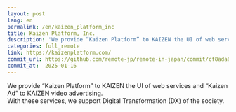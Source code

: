 ```yaml
---
layout: post
lang: en
permalink: /en/kaizen_platform_inc
title: Kaizen Platform, Inc.
description: 'We provide “Kaizen Platform” to KAIZEN the UI of web services and “Kaizen Ad” to KAIZEN video advertising. With these services, we support  Digital Transformation (DX) of the society.'
categories: full_remote
link: https://kaizenplatform.com/
commit_url: https://github.com/remote-jp/remote-in-japan/commit/cf8ada8eae0f29603e476cd235d4527e9ea268e4
commit_at:  2025-01-16
---
```


<p>We provide “Kaizen Platform” to KAIZEN the UI of web services and “Kaizen Ad” to KAIZEN video advertising.<br />With these services, we support  Digital Transformation (DX) of the society.</p>
